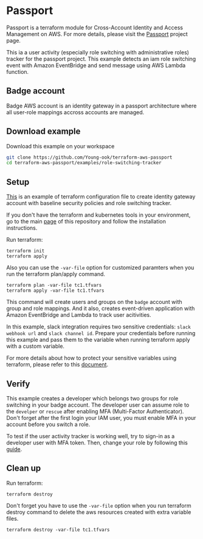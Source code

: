 # Passport
Passport is a terraform module for Cross-Account Identity and Access Management on AWS. For more details, please visit the [Passport](https://github.com/Young-ook/terraform-aws-passport) project page.

This ia a user activity (especially role switching with administrative roles) tracker for the passport project. This example detects an iam role switching event with Amazon EventBridge and send message using AWS Lambda function.


## Badge account
Badge AWS account is an identity gateway in a passport architecture where all user-role mappings accross accounts are managed.

## Download example
Download this example on your workspace
```sh
git clone https://github.com/Young-ook/terraform-aws-passport
cd terraform-aws-passport/examples/role-switching-tracker
```

## Setup
[This](https://github.com/Young-ook/terraform-aws-passport/blob/main/examples/role-switching-tracker/main.tf) is an example of terraform configuration file to create identity gateway account with baseline security policies and role switching tracker.

If you don't have the terraform and kubernetes tools in your environment, go to the main [page](https://github.com/Young-ook/terraform-aws-eks) of this repository and follow the installation instructions.

Run terraform:
```
terraform init
terraform apply
```
Also you can use the `-var-file` option for customized paramters when you run the terraform plan/apply command.
```
terraform plan -var-file tc1.tfvars
terraform apply -var-file tc1.tfvars
```

This command will create users and groups on the `badge` account with group and role mappings. And it also, creates event-driven application with Amazon EventBridge and Lambda to track user acitivities.

In this example, slack integration requires two sensitive credentials: `slack webhook url` and `slack channel id`. Prepare your credentials before running this example and pass them to the variable when running terraform apply with a custom variable.

For more details about how to protect your sensitive variables using terraform, please refer to this [document](https://learn.hashicorp.com/tutorials/terraform/sensitive-variables?in=terraform/0-14).

## Verify
This example creates a developer which belongs two groups for role switching in your badge account. The developer user can assume role to the `develper` or `rescue` after enabling MFA (Multi-Factor Authenticator). Don't forget after the first login your IAM user, you must enable MFA in your account before you switch a role.

To test if the user activity tracker is working well, try to sign-in as a developer user with MFA token. Then, change your role by following this [guide](https://docs.aws.amazon.com/IAM/latest/UserGuide/id_roles_use_switch-role-console.html).

## Clean up
Run terraform:
```
terraform destroy
```
Don't forget you have to use the `-var-file` option when you run terraform destroy command to delete the aws resources created with extra variable files.
```
terraform destroy -var-file tc1.tfvars
```
